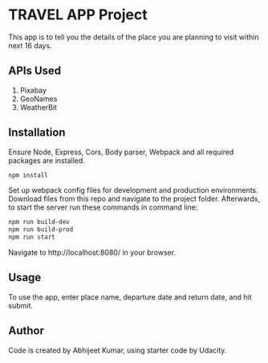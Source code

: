 # TRAVEL APP Project
This app is to tell you the details of the place you are planning to visit within next 16 days.
## APIs Used

1. Pixabay
1. GeoNames
1. WeatherBit

## Installation
Ensure Node, Express, Cors, Body parser, Webpack and all required packages are installed.

```bash
npm install
```

Set up webpack config files for development and production environments.  Download files from this repo and navigate to the project folder. Afterwards, to start the server run these commands in command line:

```bash
npm run build-dev
npm run build-prod
npm run start
```

Navigate to http://localhost:8080/ in your browser.


## Usage
To use the app, enter place name, departure date and return date, and hit submit.

## Author
Code is created by Abhijeet Kumar, using starter code by Udacity.